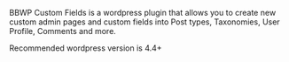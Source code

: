 BBWP Custom Fields is a wordpress plugin that allows you to create new custom admin pages and custom fields into Post types, Taxonomies, User Profile, Comments and more.

Recommended wordpress version is 4.4+
